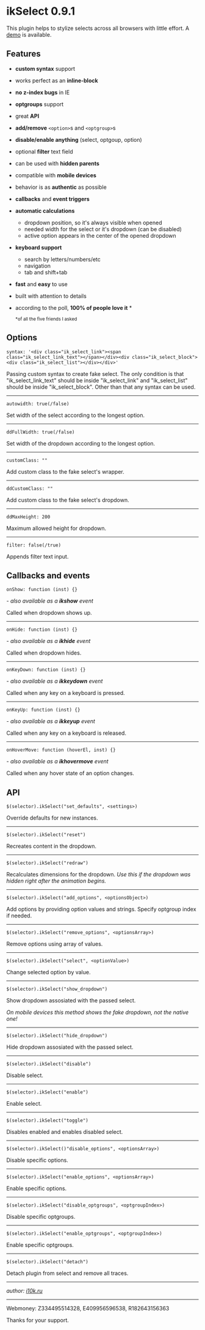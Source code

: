 # ikSelect 0.9.1

This plugin helps to stylize selects across all browsers with little effort. A [demo](http://igor10k.github.com/ikSelect/) is available.

## Features

* **custom syntax**  support
* works perfect as an **inline-block**
* **no z-index bugs**  in IE
* **optgroups**  support
* great **API**
* **add/remove** `<option>`s and `<optgroup>`s
* **disable/enable anything**  (select, optgoup, option)
* optional **filter**  text field
* can be used with **hidden parents**
* compatible with **mobile devices**
* behavior is as **authentic**  as possible
* **callbacks**  and **event triggers**
* **automatic calculations**
	* dropdown position, so it's always visible when opened
	* needed width for the select or it's dropdown (can be disabled)
	* active option appears in the center of the opened dropdown

* **keyboard support**
	* search by letters/numbers/etc
	* navigation
	* tab and shift+tab

* **fast**  and **easy**  to use
* built with attention to details
* according to the poll, **100% of people love it** *

	<small>*of all the five friends I asked</small>

## Options

	syntax: '<div class="ik_select_link"><span class="ik_select_link_text"></span></div><div class="ik_select_block"><div class="ik_select_list"></div></div>'
Passing custom syntax to create fake select.
The only condition is that "ik_select_link_text" should be inside "ik_select_link" and "ik_select_list" should be inside "ik_select_block".
Other than that any syntax can be used.

---

	autowidth: true(/false)
Set width of the select according to the longest option.

---

	ddFullWidth: true(/false)
Set width of the dropdown according to the longest option.

---

	customClass: ""
Add custom class to the fake select's wrapper.

---

	ddCustomClass: ""
Add custom class to the fake select's dropdown.

---

	ddMaxHeight: 200
Maximum allowed height for dropdown.

---

	filter: false(/true)
Appends filter text input.

## Callbacks and events
	onShow: function (inst) {}
*- also available as a __ikshow__ event*

Called when dropdown shows up.

---

	onHide: function (inst) {}
*- also available as a __ikhide__ event*

Called when dropdown hides.

---

	onKeyDown: function (inst) {}
*- also available as a __ikkeydown__ event*

Called when any key on a keyboard is pressed.

---

	onKeyUp: function (inst) {}
*- also available as a __ikkeyup__ event*

Called when any key on a keyboard is released.

---

	onHoverMove: function (hoverEl, inst) {}
*- also available as a __ikhovermove__ event*

Called when any hover state of an option changes.

## API

	$(selector).ikSelect("set_defaults", <settings>)
Override defaults for new instances.

---

	$(selector).ikSelect("reset")
Recreates content in the dropdown.

---

	$(selector).ikSelect("redraw")
Recalculates dimensions for the dropdown.
*Use this if the dropdown was hidden right after the animation begins.*

---

	$(selector).ikSelect("add_options", <optionsObject>)
Add options by providing option values and strings.
Specify optgroup index if needed.

---

	$(selector).ikSelect("remove_options", <optionsArray>)
Remove options using array of values.

---

	$(selector).ikSelect("select", <optionValue>)
Change selected option by value.

---

	$(selector).ikSelect("show_dropdown")
Show dropdown assosiated with the passed select.

*On mobile devices this method shows the fake dropdown, not the native one!*

---

	$(selector).ikSelect("hide_dropdown")
Hide dropdown assosiated with the passed select.

---

	$(selector).ikSelect("disable")

Disable select.

---

	$(selector).ikSelect("enable")
Enable select.


---

	$(selector).ikSelect("toggle")
Disables enabled and enables disabled select.

---

	$(selector).ikSelect()"disable_options", <optionsArray>)
Disable specific options.

---

	$(selector).ikSelect("enable_options", <optionsArray>)
Enable specific options.

---

	$(selector).ikSelect("disable_optgroups", <optgroupIndex>)
Disable specific optgroups.

---

	$(selector).ikSelect("enable_optgroups", <optgroupIndex>)
Enable specific optgroups.

---

	$(selector).ikSelect("detach")
Detach plugin from select and remove all traces.

---

*author: [i10k.ru](http://i10k.ru)*

---

Webmoney: Z334495514328, E409956596538, R182643156363

Thanks for your support.